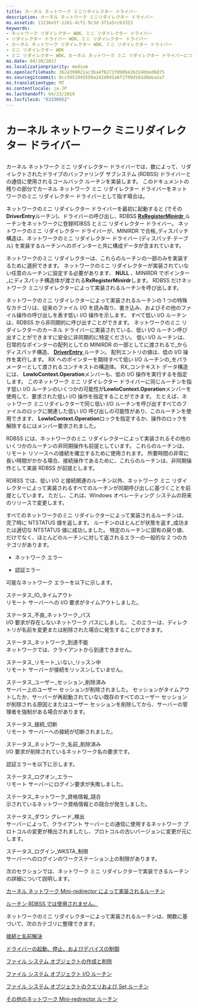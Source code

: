 ```yaml
---
title: カーネル ネットワーク ミニリダイレクター ドライバー
description: カーネル ネットワーク ミニリダイレクター ドライバー
ms.assetid: 13236e5f-1261-4cf1-9c3d-3f1a5ccb3323
keywords:
- ネットワーク リダイレクター WDK、ミニ リダイレクター ドライバー
- リダイレクター ドライバー WDK、ミニ リダイレクター ドライバー
- カーネル ネットワーク リダイレクター WDK、ミニ リダイレクター ドライバー
- ミニ リダイレクター WDK
- ミニ リダイレクター WDK、カーネル ネットワーク ミニ リダイレクター ドライバーについて
ms.date: 04/20/2017
ms.localizationpriority: medium
ms.openlocfilehash: 3624399021ac3ba4fb271f090b426324bbed6d75
ms.sourcegitcommit: 0cc5051945559a242d941a6f2799d161d8eba2a7
ms.translationtype: MT
ms.contentlocale: ja-JP
ms.lasthandoff: 04/23/2019
ms.locfileid: "63330952"
---
```

# <a name="the-kernel-network-mini-redirector-driver"></a>カーネル ネットワーク ミニリダイレクター ドライバー


## <span id="ddk_the_kernel_network_mini_redirector_driver_if"></span><span id="DDK_THE_KERNEL_NETWORK_MINI_REDIRECTOR_DRIVER_IF"></span>


カーネル ネットワーク ミニ リダイレクター ドライバーでは、数によって、リダイレクトされたドライブのバッファリング サブシステム (RDBSS) ドライバーとの通信に使用されるコールバック ルーチンを実装します。 このドキュメントの残りの部分でカーネル ネットワーク ミニ リダイレクター ドライバーをネットワークのミニ リダイレクター ドライバーとして指す場合は。

ネットワークのミニ リダイレクター ドライバーを最初に起動すると (でその**DriverEntry**ルーチン)、ドライバーの呼び出し、RDBSS [ **RxRegisterMinirdr** ](https://msdn.microsoft.com/library/windows/hardware/ff554693)ルーチンをネットワークに登録RDBSS とミニ リダイレクター ドライバー。 ネットワークのミニ リダイレクター ドライバーが、MINIRDR で合格\_ディスパッチ構造は、ネットワークのミニ リダイレクター ドライバー (ディスパッチ テーブル) を実装するルーチンへのポインターと共に構成データが含まれています。

ネットワークのミニ リダイレクターは、これらのルーチンの一部のみを実装するために選択できます。 ネットワークのミニ リダイレクターが実装されていない任意のルーチンに設定する必要があります、 **NULL** 、MINIRDR でポインター\_にディスパッチ構造体が渡される**RxRegisterMinirdr**します。 RDBSS だけネットワーク ミニリダイレクターによって実装されるルーチンを呼び出します。

ネットワークのミニ リダイレクターによって実装されるルーチンの 1 つの特殊なカテゴリは、従来のファイル I/O を読み取り、書き込み、およびその他のファイル操作の呼び出しを表す低い I/O 操作を示します。 すべて低い I/O ルーチンは、RDBSS から非同期的に呼び出すことができます。 ネットワークのミニ リダイレクターのカーネル ドライバーに実装されている、低い I/O ルーチン呼び出すことができますに安全に非同期的に特定ください。 低い I/O ルーチンは、日常的なポインターの配列としての MINIRDR の一部としてに渡されるで\_からディスパッチ構造、 [ **DriverEntry** ](https://msdn.microsoft.com/library/windows/hardware/ff544113)ルーチン。 配列エントリの値は、低の I/O 操作を実行します。 RX へのポインターを期待すべて低い I/O ルーチンの\_をパラメーターとして渡されるコンテキストの構造体。 RX\_コンテキスト データ構造には、 **LowIoContext.Operation**メンバーも、低の I/O 操作を実行するを指定します。 このネットワーク ミニ リダイレクター ドライバーに同じルーチンを指す低い I/O ルーチンのいくつかの可能性が**LowIoContext.Operation**メンバーを使用して、要求された低い I/O 操作を指定することができます。 たとえば、ネットワーク ミニリダイレクターで同じ低い I/O ルーチンを呼び出すすべてのファイルのロックに関連した低い I/O 呼び出しの可能性があり、このルーチンを使用できます、 **LowIoContext.Operation**ロックを指定するか、操作のロックを解除するにはメンバー要求されました。

RDBSS には、ネットワークのミニ リダイレクターによって実装されるその他のいくつかのルーチンの非同期操作も前提としています。 これらのルーチンは、リモート リソースへの接続を確立するために使用されます。 所要時間の非常に長い時間がかかる場合、接続操作であるために、これらのルーチンは、非同期操作として実装 RDBSS が前提とします。

RDBSS では、低い I/O と接続関連のルーチン以外、ネットワーク ミニ リダイレクターによって実装されるすべてのルーチンが同期呼び出しに基づくことを前提としています。 ただし、これは、Windows オペレーティング システムの将来のリリースで変更します。

すべてのネットワークのミニ リダイレクターによって実装されるルーチンは、完了時に NTSTATUS 値を返します。 ルーチンのほとんどが状態を返す\_成功または適切な NTSTATUS 値に成功しました。 特定のルーチンに固有の戻り値、だけでなく、ほとんどのルーチンに対して返されるエラーの一般的な 2 つのカテゴリがあります。

-   ネットワーク エラー

-   認証エラー

可能なネットワーク エラーを以下に示します。

<span id="STATUS_IO_TIMEOUT"></span><span id="status_io_timeout"></span>ステータス\_IO\_タイムアウト  
リモート サーバーへの I/O 要求がタイムアウトしました。

<span id="STATUS_BAD_NETWORK_PATH"></span><span id="status_bad_network_path"></span>ステータス\_不良\_ネットワーク\_パス  
I/O 要求が存在しないネットワーク パスにしました。 このエラーは、ディレクトリが名前を変更または削除された場合に発生することができます。

<span id="STATUS_NETWORK_UNREACHABLE"></span><span id="status_network_unreachable"></span>ステータス\_ネットワーク\_到達不能  
ネットワークでは、クライアントから到達できません。

<span id="STATUS_REMOTE_NOT_LISTENING"></span><span id="status_remote_not_listening"></span>ステータス\_リモート\_いない\_リッスン中  
リモート サーバーが接続をリッスンしていません。

<span id="STATUS_USER_SESSION_DELETED"></span><span id="status_user_session_deleted"></span>ステータス\_ユーザー\_セッション\_削除済み  
サーバー上のユーザー セッションが削除されました。 セッションがタイムアウトしたか、サーバーが再起動されていない既存のすべてのユーザー セッションが削除される原因とまたはユーザー セッションを削除してから、サーバーの管理者を強制がある場合があります。

<span id="STATUS_CONNECTION_DISCONNECTED"></span><span id="status_connection_disconnected"></span>ステータス\_接続\_切断  
リモート サーバーへの接続が切断されました。

<span id="STATUS_NETWORK_NAME_DELETED"></span><span id="status_network_name_deleted"></span>ステータス\_ネットワーク\_名前\_削除済み  
I/O 要求が削除されているネットワーク名の要求です。

認証エラーを以下に示します。

<span id="STATUS_LOGON_FAILURE"></span><span id="status_logon_failure"></span>ステータス\_ログオン\_エラー  
リモート サーバーにログイン要求が失敗しました。

<span id="STATUS_NETWORK_CREDENTIAL_CONFLICT"></span><span id="status_network_credential_conflict"></span>ステータス\_ネットワーク\_資格情報\_競合  
示されているネットワーク資格情報との競合が発生しました。

<span id="STATUS_DOWNGRADE_DETECTED"></span><span id="status_downgrade_detected"></span>ステータス\_ダウン グレード\_検出  
サーバーによって、クライアント サーバーとの通信に使用するネットワーク プロトコルの変更が検出されましたし、プロトコルの古いバージョンに変更が元にします。

<span id="STATUS_LOGIN_WKSTA_RESTRICTION"></span><span id="status_login_wksta_restriction"></span>ステータス\_ログイン\_WKSTA\_制限  
サーバーへのログインのワークステーション上の制限があります。

次のセクションでは、ネットワーク ミニ リダイレクターで実装できるルーチンの詳細について説明します。

[カーネル ネットワーク Mini-redirector によって実装されるルーチン](routines-implemented-by-the-kernel-network-mini-redirector.md)

[ルーチン RDBSS では使用されません。](routines-not-used-by-rdbss.md)

ネットワークのミニ リダイレクターによって実装されるルーチンは、関数に基づいて、次のカテゴリに整理できます。

[接続と名前解決](connection-and-name-resolution.md)

[ドライバーの起動、停止、およびデバイスの制御](driver-start--stop--and-device-control.md)

[ファイル システム オブジェクトの作成と削除](file-system-object-creation-and-deletion.md)

[ファイル システム オブジェクト I/O ルーチン](file-system-object-i-o-routines.md)

[ファイル システム オブジェクトのクエリおよび Set ルーチン](file-system-object-query-and-set-routines.md)

[その他のネットワーク Mini-redirector ルーチン](miscellaneous-network-mini-redirector-routines.md)

 

 




